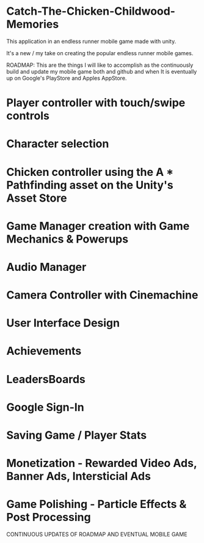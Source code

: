 # Catch-The-Chicken-Childwood-Memories
This application in an endless runner mobile game made with unity. 

It's a new / my take on creating the popular endless runner mobile games.

ROADMAP:
This are the things I will like to accomplish as the continuously build and update my mobile game both and github and when It is eventually up on Google's PlayStore and Apples AppStore.

# Player controller with touch/swipe controls

# Character selection

# Chicken controller using the A * Pathfinding asset on the Unity's Asset Store

# Game Manager creation with Game Mechanics & Powerups

# Audio Manager

# Camera Controller with Cinemachine

# User Interface Design

# Achievements

# LeadersBoards

# Google Sign-In

# Saving Game / Player Stats

# Monetization - Rewarded Video Ads, Banner Ads, Intersticial Ads

# Game Polishing - Particle Effects & Post Processing

CONTINUOUS UPDATES OF ROADMAP AND EVENTUAL MOBILE GAME
